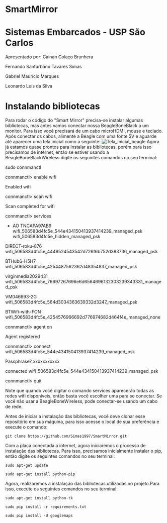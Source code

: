 # SmartMirror
# Sistemas Embarcados - USP São Carlos
Apresentado por:
  Cainan Colaço Brunhera
  
  Fernando Santurbano Tavares Simas
  
  Gabriel Maurício Marques
  
  Leonardo Luís da Silva
  
# Instalando bibliotecas
Para rodar o código do "Smart Mirror" precisa-se instalar algumas bibliotecas, mas antes vamos conectar nossa BeagleBoneBlack a um monitor. Para isso você precisará de um cabo microHDMI, mouse e teclado. Após conectar os cabos, alimente a Beagle com uma fonte 5V e aguarde até aparecer uma tela inicial como a seguinte:
![Tela_inicial_beagle](https://user-images.githubusercontent.com/48104891/58729763-a6fbf380-83c0-11e9-8746-653465f2bfa7.jpg)
Agora já estamos quase prontos para instalar as bibliotecas, porém para isso precisamos de internet, então se estiver usando a BeagleBoneBlackWireless digite os seguintes comandos no seu terminal:
  
  sudo connmanctl
  
  connmanctl> enable wifi
  
  Enabled wifi
  
  connmanctl> scan wifi
  
  Scan completed for wifi
  
  connmanctl> services
  
  * AO TNCAPA97AB9 wifi_506583d4fc5e_544e434150413937414239_managed_psk
  wifi_506583d4fc5e_hidden_managed_psk
  
  DIRECT-roku-876 wifi_506583d4fc5e_4449524543542d726f6b752d383736_managed_psk
  
  BTHub6-H5H7 wifi_506583d4fc5e_4254487562362d48354837_managed_psk
  
  virginmedia2029431 wifi_506583d4fc5e_76697267696e6d6564696132303239343331_managed_psk
  
  VM046693-2G wifi_506583d4fc5e_564d3034363639332d3247_managed_psk
  
  BTWifi-with-FON wifi_506583d4fc5e_4254576966692d776974682d464f4e_managed_none
  
  connmanctl> agent on
  
  Agent registered
  
  connmanctl> connect wifi_506583d4fc5e_544e434150413937414239_managed_psk
  
  Passphrase? xxxxxxxxxxx
  
  connected wifi_506583d4fc5e_544e434150413937414239_managed_psk
  
  connmanctl> quit

Note que quando você digitar o comando services aparecerão todas as redes wifi disponíveis, então basta você escolher uma para se conectar. Se você não usar a BeagleBoneWireless, pode conectar-se usando um cabo de rede.

Antes de iniciar a instalação das bibliotecas, você deve clonar esse repositório em sua máquina, para isso acesse o local de sua preferência e execute o comando:

	git clone https://github.com/Simas1997/SmartMirror.git

Com a placa conectada a internet, agora iniciaremos o processo de instalação das bibliotecas. Para isso, precisamos inicialmente instalar o pip, então digite os seguintes comandos no seu terminal:

	sudo apt-get update

	sudo apt-get install python-pip
	
Agora, realizaremos a instalação das bibliotecas utilizadas no projeto.Para isso, execute os seguintes comandos no seu terminal:

	sudo apt-get install python-tk
	
	sudo pip install -r requirements.txt
	
	sudo pip install -U googlemaps

